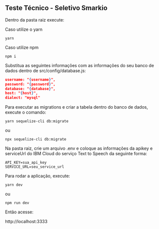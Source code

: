 ## Teste Técnico - Seletivo Smarkio

Dentro da pasta raiz execute:

Caso utilize o yarn

```yarn```

Caso utilize npm

```npm i```

Substitua as seguintes informações com as informações do seu banco de dados dentro de src/config/database.js:
```json
username: "{username}",
password: "{password}",
database: "{database}",
host: "{host}",
dialect: "mysql"
```

Para executar as migrations e criar a tabela dentro do banco de dados, execute o comando:

```yarn sequelize-cli db:migrate```

ou

```npx sequelize-cli db:migrate```

Na pasta raiz, crie um arquivo .env e coloque as informações da apikey e serviceUrl do IBM Cloud do serviço Text to Speech da seguinte forma:
```
API_KEY=sua_api_key
SERVICE_URL=seu_service_url
```

Para rodar a aplicação, execute:

```yarn dev```

ou 

```npm run dev```

Então acesse:

http://localhost:3333
